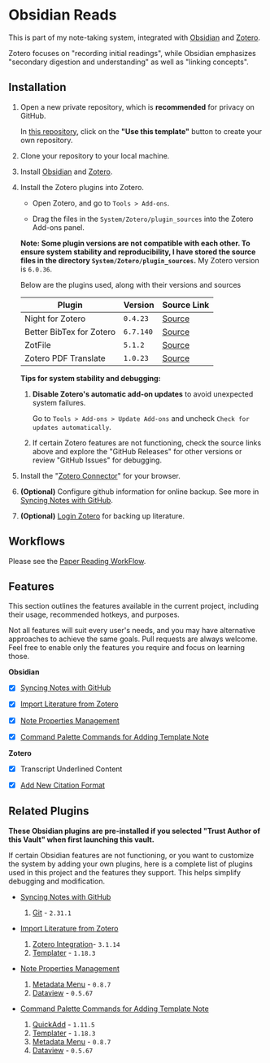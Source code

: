 # Obsidian Reads

This is part of my note-taking system, integrated with [Obsidian](https://obsidian.md/) and [Zotero](https://www.zotero.org/).

Zotero focuses on "recording initial readings", while Obsidian emphasizes "secondary digestion and understanding" as well as "linking concepts".
## Installation

1. Open a new private repository, which is **recommended** for privacy on GitHub.
    
    In [this repository](https://github.com/liuyuweitarek/obsidian-reads), click on the **"__Use this template__"** button to create your own repository.

2. Clone your repository to your local machine.

3. Install [Obsidian](https://obsidian.md/) and [Zotero](https://www.zotero.org/).

4. Install the Zotero plugins into Zotero.	
  
   - Open Zotero, and go to `Tools > Add-ons`. 
  
   - Drag the files in the `System/Zotero/plugin_sources` into the Zotero Add-ons panel.
   
	**Note: Some plugin versions are not compatible with each other. To ensure system stability and reproducibility, I have stored the source files in the directory `System/Zotero/plugin_sources`.**  My Zotero version is `6.0.36`.
    
    Below are the plugins used, along with their versions and sources			
	
  	| Plugin | Version | Source Link |
  	| ------------------------ | ------- | ----------- |
  	| Night for Zotero         | `0.4.23`  | [Source](https://github.com/tefkah/zotero-night)      |
  	| Better BibTex for Zotero | `6.7.140` | [Source](https://retorque.re/zotero-better-bibtex/)     |
  	| ZotFile | `5.1.2`| [Source](https://zotfile.com/) |
  	| Zotero PDF Translate | `1.0.23` | [Source](https://github.com/windingwind/zotero-pdf-translate#readme)|

	**Tips for system stability and debugging:**
	
      1. **Disable Zotero's automatic add-on updates** to avoid unexpected system failures. 
      
          Go to `Tools > Add-ons > Update Add-ons` and uncheck `Check for updates automatically`.
  
      2. If certain Zotero features are not functioning, check the source links above and explore the "GitHub Releases" for other versions or review "GitHub Issues" for debugging.

5. Install the "[Zotero Connector](https://www.zotero.org/download/connectors)" for your browser.   
6. **(Optional)** Configure github information for online backup. 
	See more in [Syncing Notes with GitHub](./System/Documents/Features/Syncing%20Notes%20with%20GitHub.md).
7. **(Optional)** [Login Zotero](https://www.zotero.org/) for backing up literature.
## Workflows

Please see the [Paper Reading WorkFlow](./System/Documents/Workflows/Paper%20Reading%20WorkFlow.md).
## Features

This section outlines the features available in the current project, including their usage, recommended hotkeys, and purposes.

Not all features will suit every user's needs, and you may have alternative approaches to achieve the same goals. Pull requests are always welcome. Feel free to enable only the features you require and focus on learning those.

**Obsidian**

- [x] [Syncing Notes with GitHub](./System/Documents/Features/Syncing%20Notes%20with%20GitHub.md)

- [x] [Import Literature from Zotero](./System/Documents/Features/Import%20Literature%20from%20Zotero.md)

- [x] [Note Properties Management](https://youtu.be/qi4Uz7TZLOM?si=x3g8RJoYi-bRlcw0)

- [x] [Command Palette Commands for Adding Template Note](https://youtu.be/LrQVQ37y6IU?si=VSkvdPPK1wPrilAr)

**Zotero** 

- [x] Transcript Underlined Content 

- [x] [Add New Citation Format](https://www.zotero.org/support/preferences/cite)

## Related Plugins

**These Obsidian plugins are pre-installed if you selected "Trust Author of this Vault" when first launching this vault.**

If certain Obsidian features are not functioning, or you want to customize the system by adding your own plugins, here is a complete list of plugins used in this project and the features they support. This helps simplify debugging and modification.

- [Syncing Notes with GitHub](./System/Documents/Features/Syncing%20Notes%20with%20GitHub.md)
	1. [Git](https://github.com/Vinzent03/obsidian-git) - `2.31.1`
	
- [Import Literature from Zotero](./System/Documents/Import%20Literature%20from%20Zotero.md)
	1. [Zotero Integration](https://github.com/mgmeyers/obsidian-zotero-integration)- `3.1.14` 
	3. [Templater](https://github.com/SilentVoid13/Templater) - `1.18.3`

- [Note Properties Management](https://youtu.be/qi4Uz7TZLOM?si=x3g8RJoYi-bRlcw0)
	1. [Metadata Menu](https://github.com/mdelobelle/metadatamenu) - `0.8.7`
	2. [Dataview](https://github.com/blacksmithgu/obsidian-dataview) - `0.5.67`

- [Command Palette Commands for Adding Template Note](https://youtu.be/LrQVQ37y6IU?si=VSkvdPPK1wPrilAr)
	1. [QuickAdd](https://github.com/chhoumann/quickadd) - `1.11.5`
	2. [Templater](https://github.com/SilentVoid13/Templater) - `1.18.3`
	3. [Metadata Menu](https://github.com/mdelobelle/metadatamenu) - `0.8.7`
	4. [Dataview](https://github.com/blacksmithgu/obsidian-dataview) - `0.5.67`








